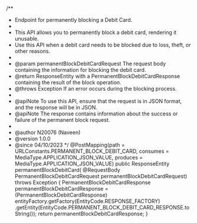 /**
 * Endpoint for permanently blocking a Debit Card.
 *
 * This API allows you to permanently block a debit card, rendering it unusable.
 * Use this API when a debit card needs to be blocked due to loss, theft, or other reasons.
 *
 * @param permanentBlockDebitCardRequest The request body containing the information for blocking the debit card.
 * @return ResponseEntity with a PermanentBlockDebitCardResponse containing the result of the block operation.
 * @throws Exception If an error occurs during the blocking process.
 *
 * @apiNote To use this API, ensure that the request is in JSON format, and the response will be in JSON.
 * @apiNote The response contains information about the success or failure of the permanent block request.
 *
 * @author N20076 (Naveen)
 * @version 1.0.0
 * @since 04/10/2023
 */
@PostMapping(path = URLConstants.PERMANENT_BLOCK_DEBIT_CARD,
    consumes = MediaType.APPLICATION_JSON_VALUE,
    produces = MediaType.APPLICATION_JSON_VALUE)
public ResponseEntity<PermanentBlockDebitCardResponse> permanentBlockDebitCard(
    @RequestBody PermanentBlockDebitCardRequest permanentBlockDebitCardRequest) throws Exception {
    PermanentBlockDebitCardResponse permanentBlockDebitCardResponse = (PermanentBlockDebitCardResponse)
        entityFactory.getFactory(EntityCode.RESPONSE_FACTORY)
            .getEntity(EntityCode.PERMANENT_BLOCK_DEBIT_CARD_RESPONSE.toString());
    return permanentBlockDebitCardResponse;
}
